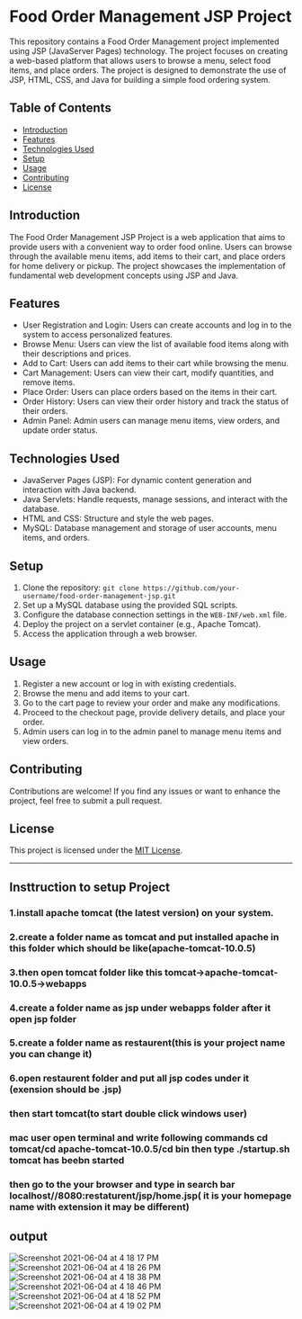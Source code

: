 # Food Order Management JSP Project

This repository contains a Food Order Management project implemented using JSP (JavaServer Pages) technology. The project focuses on creating a web-based platform that allows users to browse a menu, select food items, and place orders. The project is designed to demonstrate the use of JSP, HTML, CSS, and Java for building a simple food ordering system.

## Table of Contents

- [Introduction](#introduction)
- [Features](#features)
- [Technologies Used](#technologies-used)
- [Setup](#setup)
- [Usage](#usage)
- [Contributing](#contributing)
- [License](#license)

## Introduction

The Food Order Management JSP Project is a web application that aims to provide users with a convenient way to order food online. Users can browse through the available menu items, add items to their cart, and place orders for home delivery or pickup. The project showcases the implementation of fundamental web development concepts using JSP and Java.

## Features

- User Registration and Login: Users can create accounts and log in to the system to access personalized features.
- Browse Menu: Users can view the list of available food items along with their descriptions and prices.
- Add to Cart: Users can add items to their cart while browsing the menu.
- Cart Management: Users can view their cart, modify quantities, and remove items.
- Place Order: Users can place orders based on the items in their cart.
- Order History: Users can view their order history and track the status of their orders.
- Admin Panel: Admin users can manage menu items, view orders, and update order status.

## Technologies Used

- JavaServer Pages (JSP): For dynamic content generation and interaction with Java backend.
- Java Servlets: Handle requests, manage sessions, and interact with the database.
- HTML and CSS: Structure and style the web pages.
- MySQL: Database management and storage of user accounts, menu items, and orders.

## Setup

1. Clone the repository: `git clone https://github.com/your-username/food-order-management-jsp.git`
2. Set up a MySQL database using the provided SQL scripts.
3. Configure the database connection settings in the `WEB-INF/web.xml` file.
4. Deploy the project on a servlet container (e.g., Apache Tomcat).
5. Access the application through a web browser.

## Usage

1. Register a new account or log in with existing credentials.
2. Browse the menu and add items to your cart.
3. Go to the cart page to review your order and make any modifications.
4. Proceed to the checkout page, provide delivery details, and place your order.
5. Admin users can log in to the admin panel to manage menu items and view orders.

## Contributing

Contributions are welcome! If you find any issues or want to enhance the project, feel free to submit a pull request.

## License

This project is licensed under the [MIT License](LICENSE).

---
## Insttruction to setup Project
### 1.install apache tomcat (the latest version) on your system.
### 2.create a folder name as tomcat and put installed apache in this folder which should be like(apache-tomcat-10.0.5)
### 3.then open tomcat folder like this tomcat->apache-tomcat-10.0.5->webapps
### 4.create a folder name as jsp under webapps folder after it open jsp folder 
### 5.create a folder name as restaurent(this is your project name you can change it)
### 6.open restaurent folder and put all jsp codes under it (exension should be .jsp)

### then start tomcat(to start double click windows user)
### mac user open terminal and write following commands cd tomcat/cd apache-tomcat-10.0.5/cd bin then type ./startup.sh tomcat has beebn started

### then go to the your browser and type in search bar localhost//8080:restaturent/jsp/home.jsp( it is your homepage name with extension it may be different)

## output 


![Screenshot 2021-06-04 at 4 18 17 PM](https://user-images.githubusercontent.com/78723011/120791567-fea23c00-c551-11eb-9db2-91a9308f6b83.png)
![Screenshot 2021-06-04 at 4 18 26 PM](https://user-images.githubusercontent.com/78723011/120791617-0cf05800-c552-11eb-90a9-d7223c4de77b.png)
![Screenshot 2021-06-04 at 4 18 38 PM](https://user-images.githubusercontent.com/78723011/120791714-2b565380-c552-11eb-9f22-f35894d60527.png)
![Screenshot 2021-06-04 at 4 18 46 PM](https://user-images.githubusercontent.com/78723011/120791798-43c66e00-c552-11eb-8c24-224835983a7c.png)
![Screenshot 2021-06-04 at 4 18 52 PM](https://user-images.githubusercontent.com/78723011/120791836-517bf380-c552-11eb-9b22-51a987915698.png)
![Screenshot 2021-06-04 at 4 19 02 PM](https://user-images.githubusercontent.com/78723011/120791883-5f317900-c552-11eb-9891-0b79d74c9483.png)
